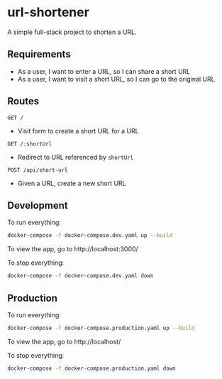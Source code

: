 # url-shortener
A simple full-stack project to shorten a URL.

## Requirements
- As a user, I want to enter a URL, so I can share a short URL
- As a user, I want to visit a short URL, so I can go to the original URL

## Routes
`GET /`
- Visit form to create a short URL for a URL

`GET /:shortUrl`
- Redirect to URL referenced by `shortUrl`

`POST /api/short-url`
- Given a URL, create a new short URL

## Development
To run everything:
```bash
docker-compose -f docker-compose.dev.yaml up --build
```

To view the app, go to http://localhost:3000/

To stop everything:
```bash
docker-compose -f docker-compose.dev.yaml down
```

## Production
To run everything:
```bash
docker-compose -f docker-compose.production.yaml up --build
```

To view the app, go to http://localhost/

To stop everything:
```bash
docker-compose -f docker-compose.production.yaml down
```
